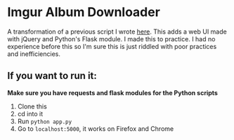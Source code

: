 # Imgur Album Downloader

A transformation of a previous script I wrote [here](https://github.com/crumpstrr33/random-stuff/blob/master/imgur_pic_downloader.py). This adds a web UI made with jQuery and Python's Flask module. I made this to practice. I had no experience before this so I'm sure this is just riddled with poor practices and inefficiencies.

## If you want to run it:
**Make sure you have requests and flask modules for the Python scripts**
1) Clone this
2) cd into it
3) Run `python app.py`
4) Go to `localhost:5000`, it works on Firefox and Chrome
